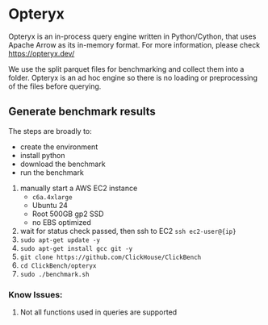 # Opteryx

Opteryx is an in-process query engine written in Python/Cython, that uses Apache Arrow as its in-memory format. For more information, please check <https://opteryx.dev/>

We use the split parquet files for benchmarking and collect them into a folder. Opteryx is an ad hoc engine so there is no loading or preprocessing of the files before querying.

## Generate benchmark results

The steps are broadly to:
- create the environment
- install python
- download the benchmark
- run the benchmark

1. manually start a AWS EC2 instance
    - `c6a.4xlarge`
    - Ubuntu 24
    - Root 500GB gp2 SSD
    - no EBS optimized
1. wait for status check passed, then ssh to EC2 `ssh ec2-user@{ip}`
1. `sudo apt-get update -y`
1. `sudo apt-get install gcc git -y`
1. `git clone https://github.com/ClickHouse/ClickBench`
1. `cd ClickBench/opteryx`
1. `sudo ./benchmark.sh`

### Know Issues:

1. Not all functions used in queries are supported
